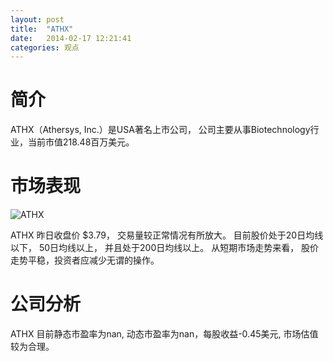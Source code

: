 ```yaml
---
layout: post
title:  "ATHX"
date:   2014-02-17 12:21:41
categories: 观点
---
```


# 简介
ATHX（Athersys, Inc.）是USA著名上市公司，
公司主要从事Biotechnology行业，当前市值218.48百万美元。

# 市场表现

![ATHX](http://finviz.com/chart.ashx?t=ATHX&ty=c&ta=1&p=d&s=l)

ATHX 昨日收盘价 $3.79，
交易量较正常情况有所放大。
目前股价处于20日均线以下，
50日均线以上，
并且处于200日均线以上。
从短期市场走势来看，
股价走势平稳，投资者应减少无谓的操作。

# 公司分析
ATHX 目前静态市盈率为nan, 动态市盈率为nan，每股收益-0.45美元,
市场估值较为合理。

